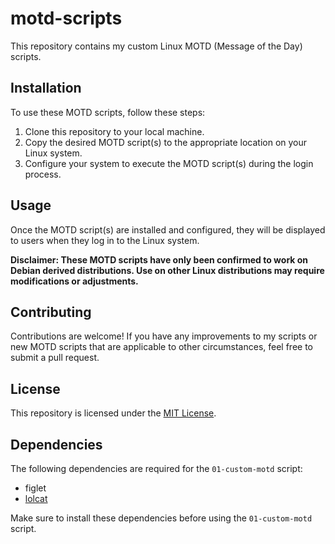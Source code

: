 # motd-scripts

This repository contains my custom Linux MOTD (Message of the Day) scripts.

## Installation

To use these MOTD scripts, follow these steps:

1. Clone this repository to your local machine.
2. Copy the desired MOTD script(s) to the appropriate location on your Linux system.
3. Configure your system to execute the MOTD script(s) during the login process.

## Usage

Once the MOTD script(s) are installed and configured, they will be displayed to users when they log in to the Linux system.

**Disclaimer: These MOTD scripts have only been confirmed to work on Debian derived distributions. Use on other Linux distributions may require modifications or adjustments.**

## Contributing

Contributions are welcome! If you have any improvements to my scripts or new MOTD scripts that are applicable to other circumstances, feel free to submit a pull request.

## License

This repository is licensed under the [MIT License](LICENSE).

## Dependencies
The following dependencies are required for the `01-custom-motd` script:
- figlet
- [lolcat](https://github.com/busyloop/lolcat)

Make sure to install these dependencies before using the `01-custom-motd` script.
